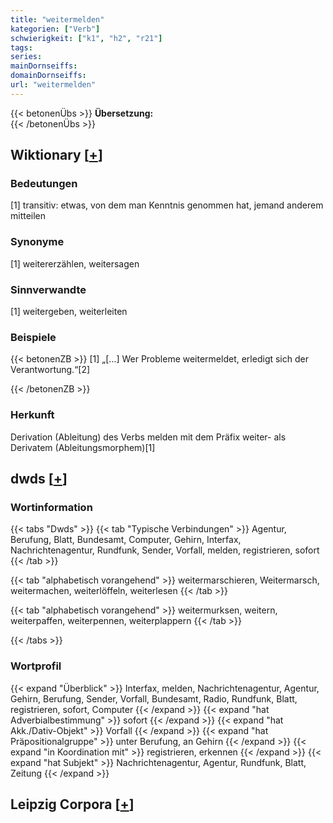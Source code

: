 ```yaml
---
title: "weitermelden"
kategorien: ["Verb"]
schwierigkeit: ["k1", "h2", "r21"]
tags:
series:
mainDornseiffs:
domainDornseiffs:
url: "weitermelden"
---
```


{{< betonenÜbs >}}
**Übersetzung:**  
{{< /betonenÜbs >}}

## Wiktionary [[+](https://de.wiktionary.org/wiki/weitermelden)]

### Bedeutungen
[1] transitiv: etwas, von dem man Kenntnis genommen hat, jemand anderem mitteilen  

### Synonyme
[1] weitererzählen, weitersagen  

### Sinnverwandte
[1] weitergeben, weiterleiten  

### Beispiele
{{< betonenZB >}}
[1] „[…] Wer Probleme weitermeldet, erledigt sich der Verantwortung.“[2]  

{{< /betonenZB >}}
### Herkunft
Derivation (Ableitung) des Verbs melden mit dem Präfix weiter- als Derivatem (Ableitungsmorphem)[1]  



## dwds [[+](https://www.dwds.de/wb/weitermelden)]

### Wortinformation
{{< tabs "Dwds" >}}
{{< tab "Typische Verbindungen" >}}
Agentur, Berufung, Blatt, Bundesamt, Computer, Gehirn, Interfax, Nachrichtenagentur, Rundfunk, Sender, Vorfall, melden, registrieren, sofort
{{< /tab >}}

{{< tab "alphabetisch vorangehend" >}}
weitermarschieren, Weitermarsch, weitermachen, weiterlöffeln, weiterlesen
{{< /tab >}}

{{< tab "alphabetisch vorangehend" >}}
weitermurksen, weitern, weiterpaffen, weiterpennen, weiterplappern
{{< /tab >}}

{{< /tabs >}}

### Wortprofil
{{< expand "Überblick" >}} Interfax, melden, Nachrichtenagentur, Agentur, Gehirn, Berufung, Sender, Vorfall, Bundesamt, Radio, Rundfunk, Blatt, registrieren, sofort, Computer {{< /expand >}}
{{< expand "hat Adverbialbestimmung" >}} sofort {{< /expand >}}
{{< expand "hat Akk./Dativ-Objekt" >}} Vorfall {{< /expand >}}
{{< expand "hat Präpositionalgruppe" >}} unter Berufung, an Gehirn {{< /expand >}}
{{< expand "in Koordination mit" >}} registrieren, erkennen {{< /expand >}}
{{< expand "hat Subjekt" >}} Nachrichtenagentur, Agentur, Rundfunk, Blatt, Zeitung {{< /expand >}}

## Leipzig Corpora [[+](https://corpora.uni-leipzig.de/en/res?word=weitermelden&corpusId=deu_newscrawl-public_2018)]

